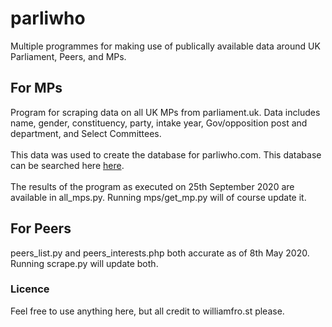 # parliwho

Multiple programmes for making use of publically available data around UK Parliament, Peers, and MPs.

<h2>For MPs</h2>
Program for scraping data on all UK MPs from parliament.uk. Data includes name, gender, constituency, party, intake year, Gov/opposition post and department, and Select Committees.
<br><br>
This data was used to create the database for parliwho.com. This database can be searched here <a href="https://williamfro.st/portfolio/lookup/index.php">here</a>.
<br><br>
The results of the program as executed on 25th September 2020 are available in all_mps.py. Running mps/get_mp.py will of course update it.

<h2>For Peers</h2>
peers_list.py and peers_interests.php both accurate as of 8th May 2020. Running scrape.py will update both.

<h3>Licence</h3>
Feel free to use anything here, but all credit to williamfro.st please.
